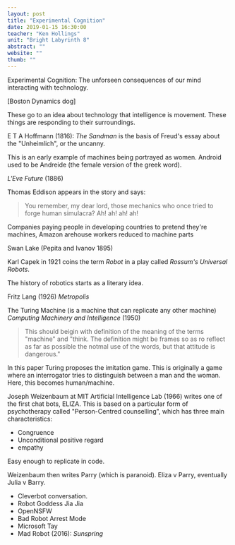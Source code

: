 ```yaml
---
layout: post
title: "Experimental Cognition"
date: 2019-01-15 16:30:00
teacher: "Ken Hollings"
unit: "Bright Labyrinth 8"
abstract: ""
website: ""
thumb: ""
---
```


Experimental Cognition: The unforseen consequences of our mind interacting with technology.

[Boston Dynamics dog]

These go to an idea about technology that intelligence is movement. These things are responding to their surroundings.

E T A Hoffmann (1816): _The Sandman_ is the basis of Freud's essay about the "Unheimlich", or the uncanny.

This is an early example of machines being portrayed as women. Android used to be Andreide (the female version of the greek word).

_L'Eve Future_ (1886)

Thomas Eddison appears in the story and says:

> You remember, my dear lord, those mechanics who once tried to forge human simulacra? Ah! ah! ah! ah!

Companies paying people in developing countries to pretend they're machines, Amazon arehouse workers reduced to machine parts

Swan Lake (Pepita and Ivanov 1895)

Karl Capek in 1921 coins the term _Robot_ in a play called _Rossum's Universal Robots_.

The history of robotics starts as a literary idea.

Fritz Lang (1926) _Metropolis_

The Turing Machine (is a machine that can replicate any other machine)
_Computing Machinery and Intelligence_ (1950)

> This should beigin with definition of the meaning of the terms "machine" and "think. The definition might be frames so as ro reflect as far as possible the notmal use of the words, but that attitude is dangerous."

In this paper Turing proposes the imitation game. This is originally a game where an interrogator tries to distinguish between a man and the woman. Here, this becomes human/machine.

Joseph Weizenbaum at MIT Artificial Intelligence Lab (1966) writes one of the first chat bots, ELIZA. This is based on a particular form of psychotherapy called "Person-Centred counselling", which has three main characteristics:

- Congruence
- Unconditional positive regard
- empathy

Easy enough to replicate in code.

Weizenbaum then writes Parry (which is paranoid). Eliza v Parry, eventually Julia v Barry.

- Cleverbot conversation.
- Robot Goddess Jia Jia
- OpenNSFW
- Bad Robot Arrest Mode
- Microsoft Tay
- Mad Robot (2016): _Sunspring_
